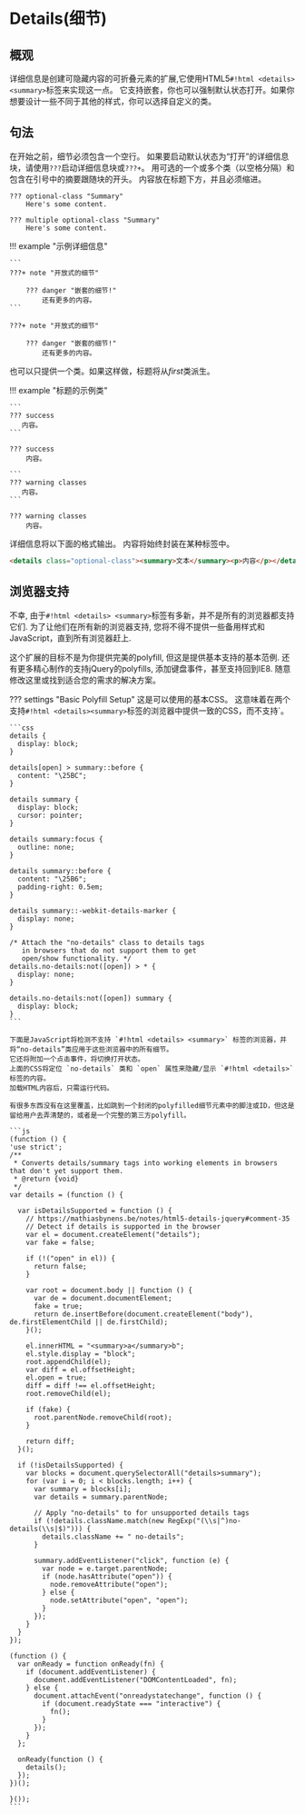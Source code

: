 # Details(细节)

## 概观

详细信息是创建可隐藏内容的可折叠元素的扩展,它使用HTML5`#!html <details> <summary>`标签来实现这一点。 它支持嵌套，你也可以强制默认状态打开。如果你想要设计一些不同于其他的样式，你可以选择自定义的类。

## 句法

在开始之前，细节必须包含一个空行。 如果要启动默认状态为“打开”的详细信息块，请使用`???`启动详细信息块或`???+`。  用可选的一个或多个类（以空格分隔）和包含在引号中的摘要跟随块的开头。 内容放在标题下方，并且必须缩进。

```
??? optional-class "Summary"
    Here's some content.
```

```
??? multiple optional-class "Summary"
    Here's some content.
```

!!! example "示例详细信息"

    ```
    ???+ note "开放式的细节"

        ??? danger "嵌套的细节!"
            还有更多的内容。
    ```

    ???+ note "开放式的细节"

        ??? danger "嵌套的细节!"
            还有更多的内容。

也可以只提供一个类。如果这样做，标题将从*first*类派生。

!!! example "标题的示例类"

    ```
    ??? success
       内容。
    ```

    ??? success
        内容。

    ```
    ??? warning classes
       内容。
    ```

    ??? warning classes
        内容。

详细信息将以下面的格式输出。 内容将始终封装在某种标签中。

```html
<details class="optional-class"><summary>文本</summary><p>内容</p></details>
```

## 浏览器支持

不幸, 由于`#!html <details> <summary>`标签有多新，并不是所有的浏览器都支持它们.
为了让他们在所有新的浏览器支持, 您将不得不提供一些备用样式和JavaScript，直到所有浏览器赶上.

这个扩展的目标不是为你提供完美的polyfill, 但这是提供基本支持的基本范例.
还有更多精心制作的支持jQuery的polyfills, 添加键盘事件，甚至支持回到IE8.
随意修改这里或找到适合您的需求的解决方案。

??? settings "Basic Polyfill Setup"
    这是可以使用的基本CSS。
    这意味着在两个支持`#!html <details><summary>`标签的浏览器中提供一致的CSS，而不支持`。

    ```css
    details {
      display: block;
    }

    details[open] > summary::before {
      content: "\25BC";
    }

    details summary {
      display: block;
      cursor: pointer;
    }

    details summary:focus {
      outline: none;
    }

    details summary::before {
      content: "\25B6";
      padding-right: 0.5em;
    }

    details summary::-webkit-details-marker {
      display: none;
    }

    /* Attach the "no-details" class to details tags
       in browsers that do not support them to get
       open/show functionality. */
    details.no-details:not([open]) > * {
      display: none;
    }

    details.no-details:not([open]) summary {
      display: block;
    }
    ```

    下面是JavaScript将检测不支持 `#!html <details> <summary>` 标签的浏览器，并将“no-details”类应用于这些浏览器中的所有细节。
    它还将附加一个点击事件，将切换打开状态。
    上面的CSS将定位 `no-details` 类和 `open` 属性来隐藏/显示 `#!html <details>` 标签的内容。
    加载HTML内容后，只需运行代码。

    有很多东西没有在这里覆盖，比如跳到一个封闭的polyfilled细节元素中的脚注或ID，但这是留给用户去弄清楚的，或者是一个完整的第三方polyfill。

    ```js
    (function () {
    'use strict';
    /**
     * Converts details/summary tags into working elements in browsers that don't yet support them.
     * @return {void}
     */
    var details = (function () {

      var isDetailsSupported = function () {
        // https://mathiasbynens.be/notes/html5-details-jquery#comment-35
        // Detect if details is supported in the browser
        var el = document.createElement("details");
        var fake = false;

        if (!("open" in el)) {
          return false;
        }

        var root = document.body || function () {
          var de = document.documentElement;
          fake = true;
          return de.insertBefore(document.createElement("body"), de.firstElementChild || de.firstChild);
        }();

        el.innerHTML = "<summary>a</summary>b";
        el.style.display = "block";
        root.appendChild(el);
        var diff = el.offsetHeight;
        el.open = true;
        diff = diff !== el.offsetHeight;
        root.removeChild(el);

        if (fake) {
          root.parentNode.removeChild(root);
        }

        return diff;
      }();

      if (!isDetailsSupported) {
        var blocks = document.querySelectorAll("details>summary");
        for (var i = 0; i < blocks.length; i++) {
          var summary = blocks[i];
          var details = summary.parentNode;

          // Apply "no-details" to for unsupported details tags
          if (!details.className.match(new RegExp("(\\s|^)no-details(\\s|$)"))) {
            details.className += " no-details";
          }

          summary.addEventListener("click", function (e) {
            var node = e.target.parentNode;
            if (node.hasAttribute("open")) {
              node.removeAttribute("open");
            } else {
              node.setAttribute("open", "open");
            }
          });
        }
      }
    });

    (function () {
      var onReady = function onReady(fn) {
        if (document.addEventListener) {
          document.addEventListener("DOMContentLoaded", fn);
        } else {
          document.attachEvent("onreadystatechange", function () {
            if (document.readyState === "interactive") {
              fn();
            }
          });
        }
      };

      onReady(function () {
        details();
      });
    })();

    }());
    ```
